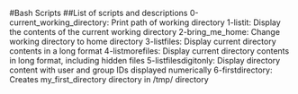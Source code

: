 #Bash Scripts
##List of scripts and descriptions
0-current_working_directory: Print path of working directory
1-listit: Display the contents of the current working directory
2-bring_me_home: Change working directory to home directory
3-listfiles: Display current directory contents in a long format
4-listmorefiles: Display current directory contents in long format, including hidden files
5-listfilesdigitonly: Display directory content with user and group IDs displayed numerically
6-firstdirectory: Creates my_first_directory directory in /tmp/ directory

